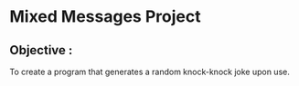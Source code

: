 # Mixed Messages Project #
## Objective : ##
To create a program that generates a random knock-knock joke upon use.